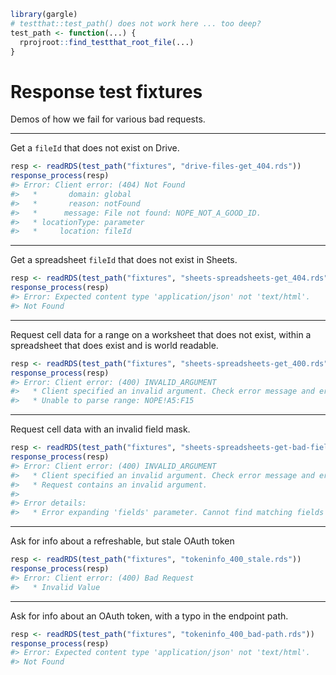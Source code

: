 
<!-- README.md is generated from README.Rmd. Please edit that file -->

``` r
library(gargle)
# testthat::test_path() does not work here ... too deep?
test_path <- function(...) {
  rprojroot::find_testthat_root_file(...)
}
```

# Response test fixtures

Demos of how we fail for various bad requests.

-----

Get a `fileId` that does not exist on Drive.

``` r
resp <- readRDS(test_path("fixtures", "drive-files-get_404.rds"))
response_process(resp)
#> Error: Client error: (404) Not Found
#>   *       domain: global
#>   *       reason: notFound
#>   *      message: File not found: NOPE_NOT_A_GOOD_ID.
#>   * locationType: parameter
#>   *     location: fileId
```

-----

Get a spreadsheet `fileId` that does not exist in
Sheets.

``` r
resp <- readRDS(test_path("fixtures", "sheets-spreadsheets-get_404.rds"))
response_process(resp)
#> Error: Expected content type 'application/json' not 'text/html'.
#> Not Found
```

-----

Request cell data for a range on a worksheet that does not exist, within
a spreadsheet that does exist and is world
readable.

``` r
resp <- readRDS(test_path("fixtures", "sheets-spreadsheets-get_400.rds"))
response_process(resp)
#> Error: Client error: (400) INVALID_ARGUMENT
#>   * Client specified an invalid argument. Check error message and error details for more information.
#>   * Unable to parse range: NOPE!A5:F15
```

-----

Request cell data with an invalid field
mask.

``` r
resp <- readRDS(test_path("fixtures", "sheets-spreadsheets-get-bad-field-mask_400.rds"))
response_process(resp)
#> Error: Client error: (400) INVALID_ARGUMENT
#>   * Client specified an invalid argument. Check error message and error details for more information.
#>   * Request contains an invalid argument.
#> 
#> Error details:
#>   * Error expanding 'fields' parameter. Cannot find matching fields for path 'sheets.sheetProperties'.
```

-----

Ask for info about a refreshable, but stale OAuth token

``` r
resp <- readRDS(test_path("fixtures", "tokeninfo_400_stale.rds"))
response_process(resp)
#> Error: Client error: (400) Bad Request
#>   * Invalid Value
```

-----

Ask for info about an OAuth token, with a typo in the endpoint path.

``` r
resp <- readRDS(test_path("fixtures", "tokeninfo_400_bad-path.rds"))
response_process(resp)
#> Error: Expected content type 'application/json' not 'text/html'.
#> Not Found
```
